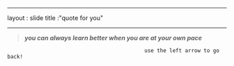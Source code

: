 _ _ _
  layout : slide
  title :"quote for you"
_ _ _
  >**_you can always learn better when you are at your own pace_**
  
  
                                                use the left arrow to go back!
